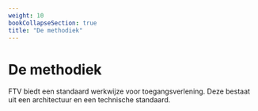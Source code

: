 ```yaml
---
weight: 10
bookCollapseSection: true
title: "De methodiek"
---
```


# De methodiek

FTV biedt een standaard werkwijze voor toegangsverlening. Deze bestaat uit een architectuur en een technische standaard.

